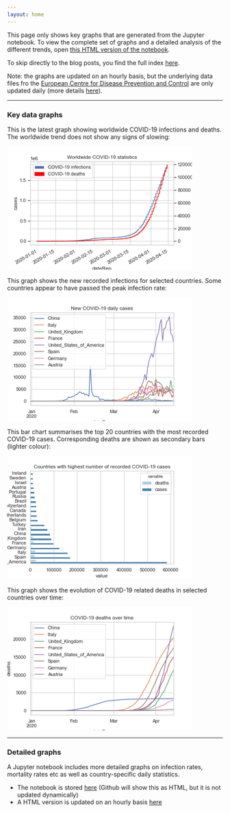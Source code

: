 ```yaml
---
layout: home
---
```

This page only shows key graphs that are generated from the Jupyter notebook.
To view the complete set of graphs and a detailed analysis of the different trends, open [this HTML version of the notebook](covid.html).

To skip directly to the blog posts, you find the full index [here](blog).

Note: the graphs are updated on an hourly basis, but the underlying data files fro the [European Centre for Disease Prevention and Control](https://www.ecdc.europa.eu) are only updated daily (more details [here](https://www.ecdc.europa.eu/en/covid-19/data-collection)).

---

### Key data graphs

This is the latest graph showing worldwide COVID-19 infections and deaths. The worldwide trend does not show any signs of slowing:

![worldwide_total.png](worldwide_total.png)

This graph shows the new recorded infections for selected countries. Some countries appear to have passed the peak infection rate:

![covid_daily_cases.png](covid_daily_cases.png)

This bar chart summarises the top 20 countries with the most recorded COVID-19 cases. Corresponding deaths are shown as secondary bars (lighter colour):

![top20_infections.png](top20_infections.png)

This graph shows the evolution of COVID-19 related deaths in selected countries over time:

![covid_tot_deaths.png](covid_tot_deaths.png)

---


### Detailed graphs

A Jupyter notebook includes more detailed graphs on infection rates, mortality rates etc as well as country-specific daily statistics.
* The notebook is stored [here](https://github.com/paulknewton/covid-ml/blob/master/covid.ipynb) (Github will show this as HTML, but it is not updated dynamically)
* A HTML version is updated on an hourly basis [here](https://paulknewton.github.io/covid-ml/covid.html)
